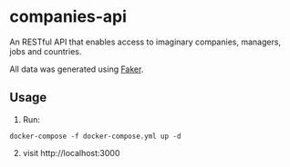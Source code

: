 # companies-api
An RESTful API that enables access to imaginary companies, managers, jobs and countries.

All data was generated using [Faker](https://faker.readthedocs.io/en/master/).

<h2>Usage</h2>

1) Run:

```
docker-compose -f docker-compose.yml up -d
```

2) visit http://localhost:3000

